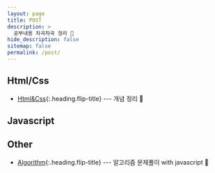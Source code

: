 ```yaml
---
layout: page
title: POST
description: >
  공부내용 차곡차곡 정리 💚
hide_description: false
sitemap: false
permalink: /post/
---
```


## Html/Css
- [Html&Css]{:.heading.flip-title} --- 개념 정리 🍎

[Html&Css]: /post/html&css 

## Javascript

## Other
- [Algorithm]{:.heading.flip-title} --- 알고리즘 문제풀이 with javascript 🍊


[Algorithm]: /post/algorithm/
